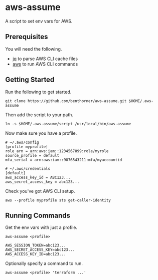 # aws-assume

A script to set env vars for AWS.

## Prerequisites

You will need the following.

  * [jq](https://stedolan.github.io/jq/) to parse AWS CLI cache files
  * [aws](https://aws.amazon.com/cli/) to run AWS CLI commands

## Getting Started

Run the following to get started.

    git clone https://github.com/benthorner/aws-assume.git $HOME/.aws-assume

Then add the script to your path.

    ln -s $HOME/.aws-assume/script /usr/local/bin/aws-assume

Now make sure you have a profile.

    # ~/.aws/config
    [profile myprofile]
    role_arn = arn:aws:iam::1234567899:role/myrole
    source_profile = default
    mfa_serial = arn:aws:iam::9876543211:mfa/myaccountid

    # ~/.aws/credentials
    [default]
    aws_access_key_id = ABC123...
    aws_secret_access_key = abc123...

Check you've got AWS CLI setup.

    aws --profile myprofile sts get-caller-identity

## Running Commands

Get the env vars with just a profile.

    aws-assume <profile>

    AWS_SESSION_TOKEN=abc123...
    AWS_SECRET_ACCESS_KEY=abc123...
    AWS_ACCESS_KEY_ID=abc123...

Optionally specify a command to run.

    aws-assume <profile> 'terraform ...'
